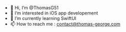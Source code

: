 - 👋  Hi, I’m @ThomasG51
- 👀  I’m interested in iOS app developement
- 🌱  I’m currently learning SwiftUI
- 📫  How to reach me : contact@thomas-george.com

<!---
ThomasG51/ThomasG51 is a ✨ special ✨ repository because its `README.md` (this file) appears on your GitHub profile.
You can click the Preview link to take a look at your changes.
--->
